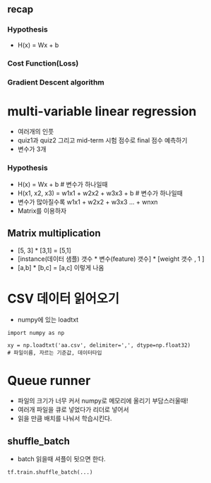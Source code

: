 ## recap

### Hypothesis
- H(x) = Wx + b

### Cost Function(Loss)

### Gradient Descent algorithm

# multi-variable linear regression 

- 여러개의 인풋
- quiz1과 quiz2 그리고 mid-term 시험 점수로 final 점수 예측하기
- 변수가 3개 
 
### Hypothesis
- H(x) = Wx + b # 변수가 하나일때 
- H(x1, x2, x3) = w1x1 + w2x2 + w3x3 + b # 변수가 하나일때 
- 변수가 많아질수록 w1x1 + w2x2 + w3x3 ... + wnxn    
- Matrix를 이용하자 

## Matrix multiplication
- [5, 3] * [3,1] = [5,1]
- [instance(데이터 샘플) 갯수 * 변수(feature) 갯수] * [weight 갯수 , 1 ]
- [a,b] * [b,c] = [a,c] 이렇게 나옴

# CSV 데이터 읽어오기 
- numpy에 있는 loadtxt
```
import numpy as np

xy = np.loadtxt('aa.csv', delimiter=',', dtype=np.float32)
# 파일이름, 자르는 기준값, 데이터타입 
```

# Queue runner 
- 파일의 크기가 너무 커서 numpy로 메모리에 올리기 부담스러울때!
- 여러개 파일을 큐로 넣었다가 리더로 넣어서 
- 읽을 만큼 배치를 나눠서 학습시킨다. 

## shuffle_batch
- batch 읽을때 셔플이 됫으면 한다. 
```
tf.train.shuffle_batch(...)
```